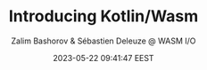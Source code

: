 ---
link: "https://www.youtube.com/watch?v=LCtMC_IVCKo"
title: "Introducing Kotlin/Wasm"
image: "https://i.ytimg.com/vi/LCtMC_IVCKo/maxresdefault.jpg?sqp=-oaymwEmCIAKENAF8quKqQMa8AEB-AH-CYAC0AWKAgwIABABGCggIyh_MA8=&rs=AOn4CLAZwpava3L0Dm1Ga-blcqDJv5igWw"
author: "Zalim Bashorov & Sébastien Deleuze @ WASM I/O"
author_link: "http://www.youtube.com/@wasmio"
date: 2023-05-22 09:41:47 EEST
tags:
    - Kotlin
    - Programming
    - Video
    - YouTube
---